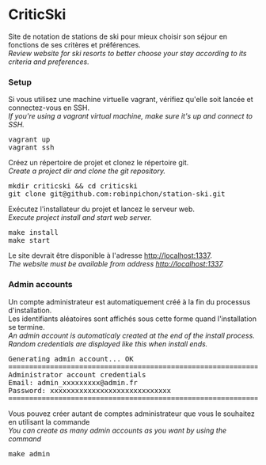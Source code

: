 <h1>CriticSki</h1>
<p>
    Site de notation de stations de ski pour mieux choisir son séjour en fonctions de ses critères et préférences.<br>
    <i>Review website for ski resorts to better choose your stay according to its criteria and preferences.</i>
</p>
<h3>Setup</h3>
<p>
    Si vous utilisez une machine virtuelle vagrant, vérifiez qu'elle soit lancée et connectez-vous en SSH.<br>
    <i>If you're using a vagrant virtual machine, make sure it's up and connect to SSH.</i>
</p>
<pre>
vagrant up
vagrant ssh
</pre>
<p>
    Créez un répertoire de projet et clonez le répertoire git.<br>
    <i>Create a project dir and clone the git repository.</i>
</p>
<pre>
mkdir criticski && cd criticski
git clone git@github.com:robinpichon/station-ski.git
</pre>
<p>
    Exécutez l'installateur du projet et lancez le serveur web.<br>
    <i>Execute project install and start web server.</i>
</p>
<pre>
make install
make start
</pre>
<p>
    Le site devrait être disponible à l'adresse <a href="http://localhost:1337">http://localhost:1337</a>.<br>
    <i>The website must be available from address <a href="http://localhost:1337">http://localhost:1337</a>.</i>
</p>
<h3>Admin accounts</h3>
<p>
    Un compte administrateur est automatiquement créé à la fin du processus d'installation.<br>
    Les identifiants aléatoires sont affichés sous cette forme quand l'installation se termine.<br>
    <i>An admin account is automaticaly created at the end of the install process.<br>
    Random credentials are displayed like this when install ends.</i>
</p>
<pre>
Generating admin account... OK
=============================================================
Administrator account credentials
Email: admin_xxxxxxxxx@admin.fr
Password: xxxxxxxxxxxxxxxxxxxxxxxxxxxxx
=============================================================
</pre>
<p>
    Vous pouvez créer autant de comptes administrateur que vous le souhaitez en utilisant la commande<br>
    <i>You can create as many admin accounts as you want by using the command</i>
</p>
<pre>
make admin
</pre>
